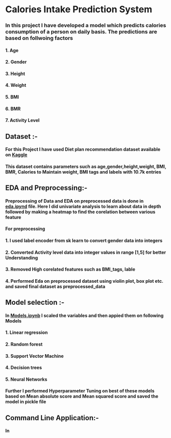 # Calories Intake Prediction System 
### In this project I have developed a model which predicts calories consumption of a person on daily basis. The predictions are based on follwoing factors 
#### 1. Age 
#### 2. Gender
#### 3. Height
#### 4. Weight
#### 5. BMI
#### 6. BMR
#### 7. Activity Level 
## Dataset :- 
#### For this Project I have used Diet plan recommendation dataset available on [Kaggle](https://www.kaggle.com/datasets/vechoo/diet-plan-recommendation) 
#### This dataset contains parameters such as age,gender,height,weight, BMI, BMR, Calories to Maintain weight, BMI tags and labels with 10.7k entries 
## EDA and Preprocessing:-
#### Preprocessing of Data and EDA on preprocessed data is done in [eda.ipynd](eda.ipynb) file. Here I did univariate analysis to learn about data in depth followed by making a heatmap to find the corelation between various feature 
#### For preprocessing 
#### 1. I used label encoder from sk learn to convert gender data into integers 
#### 2. Converted Activity level data into integer values in range [1,5] for better Understanding
#### 3. Removed High corelated features such as BMI_tags, lable
#### 4. Performed Eda on preprocessed dataset using violin plot, box plot etc. and saved final dataset as preprocessed_data
## Model selection :-
#### In [Models.ipynb](Models.ipynb) I scaled the variables and then appied them on following Models
#### 1. Linear regression
#### 2. Random forest
#### 3. Support Vector Machine
#### 4. Decision trees
#### 5. Neural Networks 
#### Further I performed Hyperparameter Tuning on best of these models based on Mean absolute score and Mean squared score and saved the model in pickle file
## Command Line Application:-
#### In 
